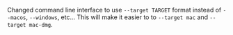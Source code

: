Changed command line interface to use `--target TARGET` format instead of `--macos`, `--windows`, etc...  This will make it easier to to `--target mac` and `--target mac-dmg`.
